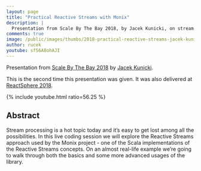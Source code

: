 ```yaml
---
layout: page
title: "Practical Reactive Streams with Monix"
description: |
  Presentation from Scale By The Bay 2018, by Jacek Kunicki, on stream processing with Monix.
comments: true
image: /public/images/thumbs/2018-practical-reactive-streams-jacek-kunicki-sbtb.png
author: rucek
youtube: sf56A8ohAJI
---
```


Presentation from
[Scale By The Bay 2018](https://scalebythebay2018.sched.com/) by
[Jacek Kunicki](https://twitter.com/rucek).

This is the second time this presentation was given. It
was also delivered at [ReactSphere 2018](./2018-practical-reactive-streams-jacek-kunicki.html).

{% include youtube.html ratio=56.25 %}

## Abstract

Stream processing is a hot topic today and it’s easy to get lost among all the possibilities. In this live coding session we will explore the Reactive Streams approach used by the Monix project - one of the Scala implementations of the Reactive Streams concepts. On an almost real-life example we’re going to walk through both the basics and some more advanced usages of the library.
